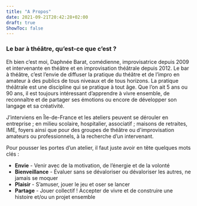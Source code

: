 ```yaml
---
title: "A Propos"
date: 2021-09-21T20:42:28+02:00
draft: true
ShowToc: false
---
```


### Le bar à théâtre, qu’est-ce que c’est ?
Eh bien c’est moi, Daphnée Barat, comédienne, improvisatrice depuis 2009 et intervenante en théâtre et en improvisation théâtrale depuis 2012. Le bar à théâtre, c’est l’envie de diffuser la pratique du théâtre et de l’impro en amateur à des publics de tous niveaux et de tous horizons. La pratique théâtrale est une discipline qui se pratique à tout âge. Que l’on ait 5 ans ou 90 ans, il est toujours intéressant d’apprendre à vivre ensemble, de reconnaître et de partager ses émotions ou encore de développer son langage et sa créativité. 

J’interviens en Île-de-France et les ateliers peuvent se dérouler en entreprise ; en milieu scolaire, hospitalier, associatif ; maisons de retraites, IME, foyers ainsi que pour des groupes de théâtre ou d'improvisation amateurs ou professionnels, à la recherche d’un intervenant.

Pour pousser les portes d’un atelier, il faut juste avoir en tête quelques mots clés :
- **Envie** - Venir avec de la motivation, de l’énergie et de la volonté
- **Bienveillance** - Évaluer sans se dévaloriser ou dévaloriser les autres, ne jamais se moquer
- **Plaisir** - S’amuser, jouer le jeu et oser se lancer
- **Partage** - Jouer collectif ! Accepter de vivre et de construire une histoire et/ou un projet ensemble